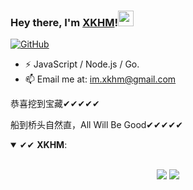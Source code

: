 ### Hey there, I'm [XKHM](https://xkhm.net)!<img src="https://media.giphy.com/media/hvRJCLFzcasrR4ia7z/giphy.gif" width="25px">

[![GitHub](https://img.shields.io/badge/dynamic/json?logo=github&label=GitHub&labelColor=495867&color=495867&query=%24.data.totalSubs&url=https%3A%2F%2Fapi.yukiyukixing.com%2Fsubstats%2F%3Fsource%3Dgithub%26queryKey%3Dyukiyukixing&style=flat-square)](https://github.com/yukiyukixing)

- ⚡ JavaScript / Node.js / Go.
- 📫 Email me at: [im.xkhm@gmail.com](mailto:im.xkhm@gmail.com)

恭喜挖到宝藏✔✔✔✔✔

船到桥头自然直，All Will Be Good✔✔✔✔✔

<details open>
 <summary> ✔✔ <b>XKHM</b>: </summary>
<br>
<p align = "center">
  <img src = "https://github-readme-stats.vercel.app/api?username=yukiyukixing&show_icons=true&theme=calm&line_height=33&hide_border=true&count_private=true">
  <img src = "https://github-readme-stats.vercel.app/api/top-langs/?username=yukiyukixing&theme=calm&hide_border=true">
</p>
</details>

